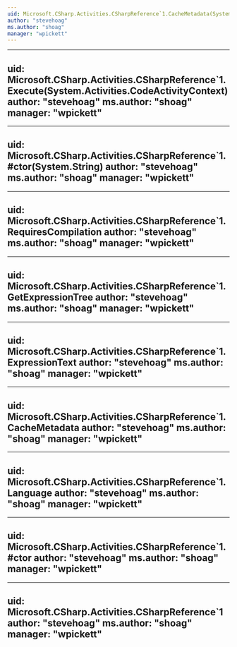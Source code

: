 ```yaml
---
uid: Microsoft.CSharp.Activities.CSharpReference`1.CacheMetadata(System.Activities.CodeActivityMetadata)
author: "stevehoag"
ms.author: "shoag"
manager: "wpickett"
---
```


---
uid: Microsoft.CSharp.Activities.CSharpReference`1.Execute(System.Activities.CodeActivityContext)
author: "stevehoag"
ms.author: "shoag"
manager: "wpickett"
---

---
uid: Microsoft.CSharp.Activities.CSharpReference`1.#ctor(System.String)
author: "stevehoag"
ms.author: "shoag"
manager: "wpickett"
---

---
uid: Microsoft.CSharp.Activities.CSharpReference`1.RequiresCompilation
author: "stevehoag"
ms.author: "shoag"
manager: "wpickett"
---

---
uid: Microsoft.CSharp.Activities.CSharpReference`1.GetExpressionTree
author: "stevehoag"
ms.author: "shoag"
manager: "wpickett"
---

---
uid: Microsoft.CSharp.Activities.CSharpReference`1.ExpressionText
author: "stevehoag"
ms.author: "shoag"
manager: "wpickett"
---

---
uid: Microsoft.CSharp.Activities.CSharpReference`1.CacheMetadata
author: "stevehoag"
ms.author: "shoag"
manager: "wpickett"
---

---
uid: Microsoft.CSharp.Activities.CSharpReference`1.Language
author: "stevehoag"
ms.author: "shoag"
manager: "wpickett"
---

---
uid: Microsoft.CSharp.Activities.CSharpReference`1.#ctor
author: "stevehoag"
ms.author: "shoag"
manager: "wpickett"
---

---
uid: Microsoft.CSharp.Activities.CSharpReference`1
author: "stevehoag"
ms.author: "shoag"
manager: "wpickett"
---
